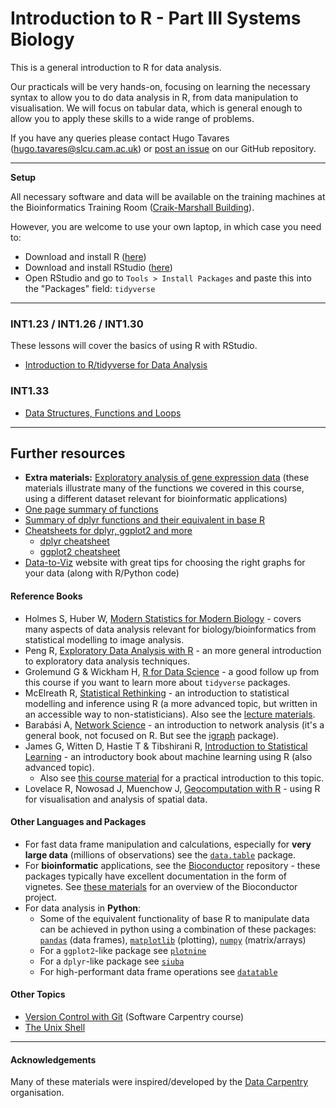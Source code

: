 # Introduction to R - Part III Systems Biology

This is a general introduction to R for data analysis. 

Our practicals will be very hands-on, focusing on learning the necessary syntax 
to allow you to do data analysis in R, from data manipulation to visualisation. 
We will focus on tabular data, which is general enough to allow you to apply 
these skills to a wide range of problems. 

If you have any queries please contact Hugo Tavares (<hugo.tavares@slcu.cam.ac.uk>) 
 or [post an issue](https://github.com/tavareshugo/R-intro-Cambridge-SysBio/issues)
on our GitHub repository.

----

**Setup**

All necessary software and data will be available on the training machines at 
the Bioinformatics Training Room 
([Craik-Marshall Building](https://maps.google.co.uk/maps?hl=en-GB&q=Craik-Marshall+Building,+Downing+Site,+Cambridge&source=calendar)).

However, you are welcome to use your own laptop, in which case you need to:

* Download and install R ([here](https://cran.r-project.org/))
* Download and install RStudio ([here](https://www.rstudio.com/products/rstudio/download/#download))
* Open RStudio and go to `Tools > Install Packages` and paste this into the "Packages" field: `tidyverse`

<!--
Our sessions will be running live online. 
**Please check your email for details of how to access the course environment.**

- The lesson will run via zoom 
(<a href="https://us02web.zoom.us/j/86850842355?pwd=VlJoK2dMYlRvUDExdDkyejlaSjJKZz09" target="_blank">link</a>)
- We will use a shared GDoc for you to post questions and share other bits of information
(<a href="https://docs.google.com/document/d/1CzHh9Pf92IIFEDVLg58ZRClUFeDAOUrIAkmr8DVFDBk" target="_blank">link</a>)
- We will use a virtual R environment that you can access from your internet browser. You will receive the details for login by email.

Please use the virtual R environment during the course. 
However, to setup R on your own computer (to use after the course):

* Download and install R ([here](https://cran.r-project.org/))
* Download and install RStudio ([here](https://www.rstudio.com/products/rstudio/download/#download))
* Open RStudio and go to `Tools > Install Packages` and paste this into the "Packages" field: `tidyverse,naniar,broom,corrplot,patchwork,ggfortify`
-->

----


### INT1.23 / INT1.26 / INT1.30

These lessons will cover the basics of using R with RStudio. 

* <a href="https://tavareshugo.github.io/r-intro-tidyverse-gapminder/index.html" target="_blank">Introduction to R/tidyverse for Data Analysis</a>


### INT1.33

* <a href="https://tavareshugo.github.io/data_carpentry_extras/data_structures_functions_loops/data_structures_functions_loops.html" target="_blank">Data Structures, Functions and Loops</a>

<!--
- Detail object types and how they relate to each other. See: http://adv-r.had.co.nz/Data-structures.html and https://r4ds.had.co.nz/vectors.html
    - atomic vector (aka vector), list (recursive vector), matrix (vector with 2 dims), data.frame (list of equal-length vectors), array (vector with n dims) - and how they relate to each other. 
    - could give example of `lm()` output being a list?
    - could give example of DESeq2 having matrix objects?
    - example of image data being an array
- Functions
- Iterate through vectors (or lists)

This lesson will be focusing on an exercise that allows to apply the skills learned 
in the previous lessons, as well as a few new tricks to automate tasks in R.

* [Exercise PDF](https://github.com/tavareshugo/R-intro-Cambridge-SysBio/blob/master/lesson4_exercise.pdf)
    * [download exercise data (ZIP file)](https://github.com/tavareshugo/R-intro-Cambridge-SysBio/raw/master/chick_data.zip)
* [Solutions using `tidyverse` functions](lesson4_solutions.html)
-->

----

## Further resources

* **Extra materials:** <a href="https://tavareshugo.github.io/data-carpentry-rnaseq/" target="_blank">Exploratory analysis of gene expression data</a> (these materials illustrate many of the functions we covered in this course, using a different dataset relevant for bioinformatic applications)
* [One page summary of functions](https://drive.google.com/file/d/1bo8vMXeeiRy8l89eIjOALezO3V5oaewY/view)
* [Summary of dplyr functions and their equivalent in base R](https://tavareshugo.github.io/data_carpentry_extras/base-r_tidyverse_equivalents/base-r_tidyverse_equivalents.html)
* [Cheatsheets for dplyr, ggplot2 and more](https://www.rstudio.com/resources/cheatsheets/)
    * [dplyr cheatsheet](https://github.com/rstudio/cheatsheets/raw/master/data-transformation.pdf)
    * [ggplot2 cheatsheet](https://github.com/rstudio/cheatsheets/raw/master/data-visualization-2.1.pdf)
* [Data-to-Viz](https://www.data-to-viz.com/) website with great tips for choosing the right graphs for your data (along with R/Python code)


#### Reference Books

* Holmes S, Huber W, [Modern Statistics for Modern Biology](https://www.huber.embl.de/msmb/) - covers many aspects of data analysis relevant for biology/bioinformatics from statistical modelling to image analysis.
* Peng R, [Exploratory Data Analysis with R](https://bookdown.org/rdpeng/exdata/) - an more general introduction to exploratory data analysis techniques.
* Grolemund G & Wickham H, [R for Data Science](http://r4ds.had.co.nz/) - a good follow up from this course if you want to learn more about `tidyverse` packages.
* McElreath R, [Statistical Rethinking](https://xcelab.net/rm/statistical-rethinking/) - an introduction to statistical modelling and inference using R (a more advanced topic, but written in an accessible way to non-statisticians). Also see the [lecture materials](https://github.com/rmcelreath/statrethinking_winter2019).
* Barabási A, [Network Science](https://networksciencebook.com/) - an introduction to network analysis (it's a general book, not focused on R. But see the [igraph](https://igraph.org/r/) package).
* James G, Witten D, Hastie T & Tibshirani R, [Introduction to Statistical Learning](http://www-bcf.usc.edu/~gareth/ISL/) - an introductory book about machine learning using R (also advanced topic).
    * Also see [this course material](https://lgatto.github.io/IntroMachineLearningWithR/) for a practical introduction to this topic.
* Lovelace R, Nowosad J, Muenchow J, [Geocomputation with R](https://geocompr.robinlovelace.net/) - using R for visualisation and analysis of spatial data. 


#### Other Languages and Packages

* For fast data frame manipulation and calculations, especially for **very large data** (millions of observations) see the [`data.table`](https://rdatatable.gitlab.io/data.table/) package. 
* For **bioinformatic** applications, see the [Bioconductor](http://bioconductor.org/) repository - these packages typically have excellent documentation in the form of vignetes. See [these materials](https://carpentries-incubator.github.io/bioc-project/) for an overview of the Bioconductor project. 
* For data analysis in **Python**:
  * Some of the equivalent functionality of base R to manipulate data can be achieved in python using a combination of these packages: [`pandas`](https://pandas.pydata.org/) (data frames),  [`matplotlib`](https://matplotlib.org/) (plotting), [`numpy`](https://numpy.org/) (matrix/arrays)
  * For a `ggplot2`-like package see [`plotnine`](https://plotnine.readthedocs.io/en/stable/)
  * For a `dplyr`-like package see [`siuba`](https://siuba.readthedocs.io/en/latest/)
  * For high-performant data frame operations see [`datatable`](https://datatable.readthedocs.io/en/latest/)

#### Other Topics

* [Version Control with Git](https://swcarpentry.github.io/git-novice/) (Software Carpentry course)
* [The Unix Shell](https://cambiotraining.github.io/unix-shell/)

----

#### Acknowledgements

Many of these materials were inspired/developed by the [Data Carpentry](https://datacarpentry.org) organisation.
